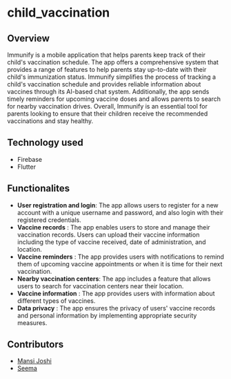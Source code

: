 # child_vaccination

## Overview

Immunify is a mobile application that helps parents keep track of their child's vaccination schedule. The
app offers a comprehensive system that provides a range of features to help parents stay up-to-date with
their child's immunization status. Immunify simplifies the process of tracking a child's vaccination
schedule and provides reliable information about vaccines through its AI-based chat system.
Additionally, the app sends timely reminders for upcoming vaccine doses and allows parents to search
for nearby vaccination drives. Overall, Immunify is an essential tool for parents looking to ensure that
their children receive the recommended vaccinations and stay healthy.

## Technology used
- Firebase
- Flutter

## Functionalites
- **User registration and login**: The app allows users to register for a new account with a
unique username and password, and also login with their registered credentials.
- **Vaccine records** : The app enables users to store and manage their vaccination records.
Users can upload their vaccine information including the type of vaccine received,
date of administration, and location.
- **Vaccine reminders** : The app provides users with notifications to remind them of
upcoming vaccine appointments or when it is time for their next vaccination.
- **Nearby vaccination centers**: The app includes a feature that allows users to search for
vaccination centers near their location.
-  **Vaccine information** : The app provides users with information about different types
of vaccines.
- **Data privacy** : The app ensures the privacy of users' vaccine records and personal
information by implementing appropriate security measures.

## Contributors
- [Mansi Joshi](https://github.com/mansi05041)
- [Seema](https://github.com/Seema25dhami)
  
